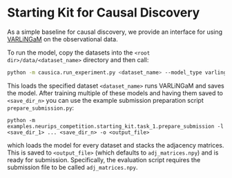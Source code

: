 # Starting Kit for Causal Discovery

As a simple baseline for causal discovery, we provide an interface for using [VARLiNGaM](https://lingam.readthedocs.io/en/latest/tutorial/var.html) on the observational data.

To run the model, copy the datasets into the `<root dir>/data/<dataset_name>` directory and then call:

```bash
python -m causica.run_experiment.py <dataset_name> --model_type varlingam -dc examples/neurips_competition/starting_kit/task_1/dataset_config.json
```

This loads the specified dataset `<dataset_name>` runs VARLiNGaM and saves the model. After training multiple of these models and having them saved to `<save_dir_n>` you can use the example submission preparation script `prepare_submission.py`:
```
python -m examples.neurips_competition.starting_kit.task_1.prepare_submission -l <save_dir_1> ... <save_dir_n> -o <output_file>
```
which loads the model for every dataset and stacks the adjacency matrices. This is saved to `<output_file>` (which defaults to `adj_matrices.npy`) and is ready for submission. Specifically, the evaluation script requires the submission file to be called `adj_matrices.npy`.